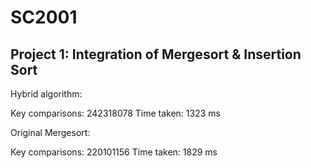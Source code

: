 # SC2001
## Project 1: Integration of Mergesort & Insertion Sort
Hybrid algorithm: 

Key comparisons: 242318078
Time taken: 1323 ms

Original Mergesort:

Key comparisons: 220101156
Time taken: 1829 ms
